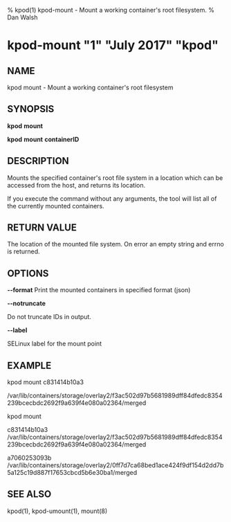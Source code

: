% kpod(1) kpod-mount - Mount a working container's root filesystem.
% Dan Walsh
# kpod-mount "1" "July 2017" "kpod"

## NAME
kpod mount - Mount a working container's root filesystem

## SYNOPSIS
**kpod** **mount**

**kpod** **mount** **containerID**

## DESCRIPTION
Mounts the specified container's root file system in a location which can be
accessed from the host, and returns its location.

If you execute the command without any arguments, the tool will list all of the
currently mounted containers.

## RETURN VALUE
The location of the mounted file system.  On error an empty string and errno is
returned.

## OPTIONS

**--format**
    Print the mounted containers in specified format (json)

**--notruncate**

Do not truncate IDs in output.

**--label**

SELinux label for the mount point

## EXAMPLE

kpod mount c831414b10a3

/var/lib/containers/storage/overlay2/f3ac502d97b5681989dff84dfedc8354239bcecbdc2692f9a639f4e080a02364/merged

kpod mount

c831414b10a3 /var/lib/containers/storage/overlay2/f3ac502d97b5681989dff84dfedc8354239bcecbdc2692f9a639f4e080a02364/merged

a7060253093b /var/lib/containers/storage/overlay2/0ff7d7ca68bed1ace424f9df154d2dd7b5a125c19d887f17653cbcd5b6e30ba1/merged

## SEE ALSO
kpod(1), kpod-umount(1), mount(8)
